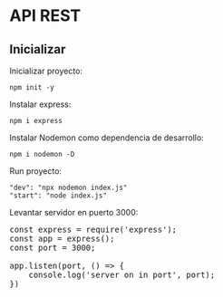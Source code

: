# API REST

## Inicializar

Inicializar proyecto:

    npm init -y

Instalar express:

    npm i express

Instalar Nodemon como dependencia de desarrollo:

    npm i nodemon -D

Run proyecto:

    "dev": "npx nodemon index.js"
    "start": "node index.js"

Levantar servidor en puerto 3000:
<pre>
const express = require('express');
const app = express();
const port = 3000;

app.listen(port, () => {
    console.log('server on in port', port);
})
</pre>

